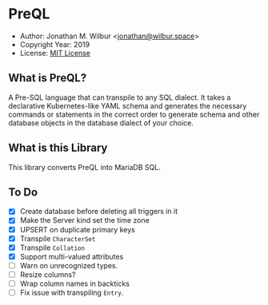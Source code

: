 # PreQL

* Author: Jonathan M. Wilbur <[jonathan@wilbur.space](mailto:jonathan@wilbur.space)>
* Copyright Year: 2019
* License: [MIT License](https://mit-license.org/)

## What is PreQL?

A Pre-SQL language that can transpile to any SQL dialect. It takes a declarative
Kubernetes-like YAML schema and generates the necessary commands or statements
in the correct order to generate schema and other database objects in the
database dialect of your choice.

## What is this Library

This library converts PreQL into MariaDB SQL.

## To Do

- [x] Create database before deleting all triggers in it
- [x] Make the Server kind set the time zone
- [x] UPSERT on duplicate primary keys
- [x] Transpile `CharacterSet`
- [x] Transpile `Collation`
- [x] Support multi-valued attributes
- [ ] Warn on unrecognized types.
- [ ] Resize columns?
- [ ] Wrap column names in backticks
- [ ] Fix issue with transpiling `Entry`.
